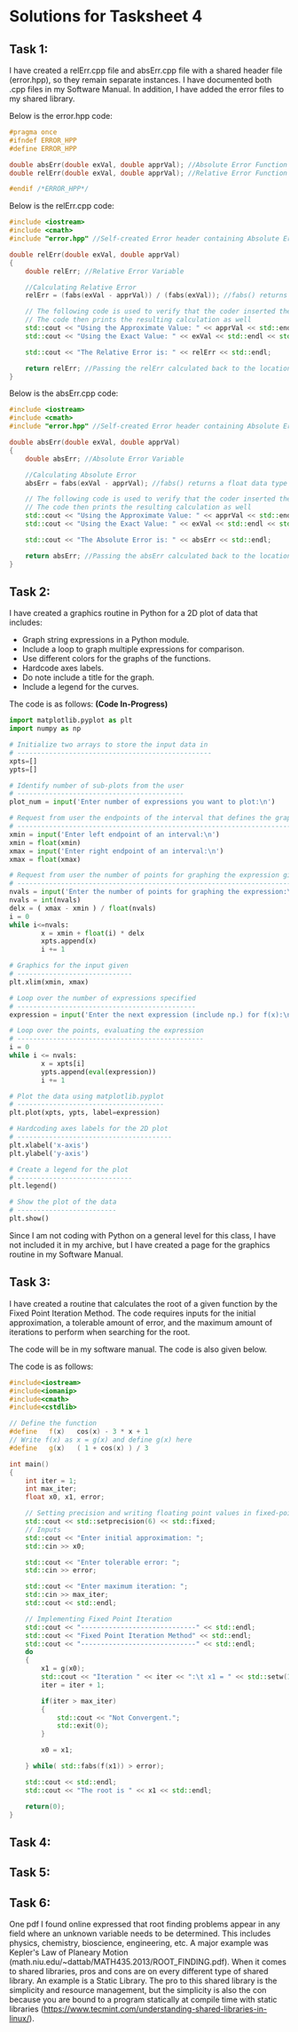 # Solutions for Tasksheet 4

## Task 1:

  I have created a relErr.cpp file and absErr.cpp file with a shared header file (error.hpp), so they remain separate instances. I have documented both .cpp files in my Software Manual. In addition, I have added the error files to my shared library.

Below is the error.hpp code:
```C++
#pragma once
#ifndef ERROR_HPP
#define ERROR_HPP

double absErr(double exVal, double apprVal); //Absolute Error Function
double relErr(double exVal, double apprVal); //Relative Error Function

#endif /*ERROR_HPP*/
```

Below is the relErr.cpp code:
```C++
#include <iostream>
#include <cmath>
#include "error.hpp" //Self-created Error header containing Absolute Error and Relative Error Functions

double relErr(double exVal, double apprVal)
{
	double relErr; //Relative Error Variable

	//Calculating Relative Error
	relErr = (fabs(exVal - apprVal)) / (fabs(exVal)); //fabs() returns float data type; abs() returns int data type

	// The following code is used to verify that the coder inserted the right numbers for exVal and apprVal
	// The code then prints the resulting calculation as well
	std::cout << "Using the Approximate Value: " << apprVal << std::endl;
	std::cout << "Using the Exact Value: " << exVal << std::endl << std::endl;

	std::cout << "The Relative Error is: " << relErr << std::endl;

	return relErr; //Passing the relErr calculated back to the location of being called
}
```

Below is the absErr.cpp code:
```C++
#include <iostream>
#include <cmath>
#include "error.hpp" //Self-created Error header containing Absolute Error and Relative Error Functions

double absErr(double exVal, double apprVal)
{
	double absErr; //Absolute Error Variable

	//Calculating Absolute Error
	absErr = fabs(exVal - apprVal); //fabs() returns a float data type where as abs() only returns an int data type

	// The following code is used to verify that the coder inserted the right numbers for exVal and apprVal
	// The code then prints the resulting calculation as well
	std::cout << "Using the Approximate Value: " << apprVal << std::endl;
	std::cout << "Using the Exact Value: " << exVal << std::endl << std::endl;

	std::cout << "The Absolute Error is: " << absErr << std::endl;

	return absErr; //Passing the absErr calculated back to the location of being called
}
```

## Task 2:

I have created a graphics routine in Python for a 2D plot of data that includes:
* Graph string expressions in a Python module.
* Include a loop to graph multiple expressions for comparison.
* Use different colors for the graphs of the functions.
* Hardcode axes labels.
* Do note include a title for the graph.
* Include a legend for the curves.

The code is as follows:			**(Code In-Progress)**
```Python
import matplotlib.pyplot as plt
import numpy as np

# Initialize two arrays to store the input data in
# -------------------------------------------------
xpts=[]
ypts=[]

# Identify number of sub-plots from the user
# ------------------------------------------
plot_num = input('Enter number of expressions you want to plot:\n')

# Request from user the endpoints of the interval that defines the graphical domain
# ----------------------------------------------------------------------------------
xmin = input('Enter left endpoint of an interval:\n')
xmin = float(xmin)
xmax = input('Enter right endpoint of an interval:\n')
xmax = float(xmax)

# Request from user the number of points for graphing the expression given
# -------------------------------------------------------------------------
nvals = input('Enter the number of points for graphing the expression:\n')
nvals = int(nvals)
delx = ( xmax - xmin ) / float(nvals)
i = 0
while i<=nvals:
        x = xmin + float(i) * delx
        xpts.append(x)
        i += 1

# Graphics for the input given
# -----------------------------
plt.xlim(xmin, xmax)

# Loop over the number of expressions specified
# ---------------------------------------------
expression = input('Enter the next expression (include np.) for f(x):\n')

# Loop over the points, evaluating the expression
# -----------------------------------------------
i = 0
while i <= nvals:
        x = xpts[i]
        ypts.append(eval(expression))
        i += 1

# Plot the data using matplotlib.pyplot
# -------------------------------------
plt.plot(xpts, ypts, label=expression)

# Hardcoding axes labels for the 2D plot
# ---------------------------------------
plt.xlabel('x-axis')
plt.ylabel('y-axis')

# Create a legend for the plot
# -----------------------------
plt.legend()

# Show the plot of the data
# -------------------------
plt.show()
```

Since I am not coding with Python on a general level for this class, I have not included it in my archive, but I have created a page for the
graphics routine in my Software Manual.

## Task 3:

I have created a routine that calculates the root of a given function by the Fixed Point Iteration Method. The code requires inputs for the initial approximation, a tolerable amount of error, and the maximum amount of iterations to perform when searching for the root.

The code will be in my software manual. The code is also given below.

The code is as follows:
```C++
#include<iostream>
#include<iomanip>
#include<cmath>
#include<cstdlib>

// Define the function
#define   f(x)   cos(x) - 3 * x + 1
// Write f(x) as x = g(x) and define g(x) here
#define   g(x)   ( 1 + cos(x) ) / 3

int main()
{
    int iter = 1;
    int max_iter;
	float x0, x1, error;

	// Setting precision and writing floating point values in fixed-point notation.
	std::cout << std::setprecision(6) << std::fixed;
	// Inputs
	std::cout << "Enter initial approximation: ";
	std::cin >> x0;

	std::cout << "Enter tolerable error: ";
	std::cin >> error;

	std::cout << "Enter maximum iteration: ";
	std::cin >> max_iter;
    std::cout << std::endl;

	// Implementing Fixed Point Iteration
	std::cout << "-----------------------------" << std::endl;
	std::cout << "Fixed Point Iteration Method" << std::endl;
	std::cout << "-----------------------------" << std::endl;
	do
	{
	    x1 = g(x0);
	    std::cout << "Iteration " << iter << ":\t x1 = " << std::setw(10) << x1 << " and f(x1) = " << std::setw(10) << f(x1) << std::endl;
	    iter = iter + 1;

	    if(iter > max_iter)
	    {
		    std::cout << "Not Convergent.";
		    std::exit(0);
		}

		x0 = x1;

	} while( std::fabs(f(x1)) > error);

	std::cout << std::endl;
    std::cout << "The root is " << x1 << std::endl;

	return(0);
}
```


## Task 4:



## Task 5:



## Task 6:

One pdf I found online expressed that root finding problems appear in any field where an unknown variable needs to be determined. This includes physics, chemistry, bioscience, engineering, etc. A major example was Kepler's Law of Planeary Motion (math.niu.edu/~dattab/MATH435.2013/ROOT_FINDING.pdf). When it comes to shared libraries, pros and cons are on every different type of shared library. An example is a Static Library. The pro to this shared library is the simplicity and resource management, but the simplicity is also the con because you are bound to a program statically at compile time with static libraries (https://www.tecmint.com/understanding-shared-libraries-in-linux/).
